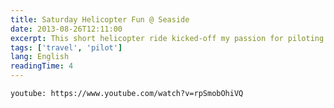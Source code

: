 ```yaml
---
title: Saturday Helicopter Fun @ Seaside
date: 2013-08-26T12:11:00
excerpt: This short helicopter ride kicked-off my passion for piloting aircraft
tags: ['travel', 'pilot']
lang: English
readingTime: 4
---
```


`youtube: https://www.youtube.com/watch?v=rpSmobOhiVQ`